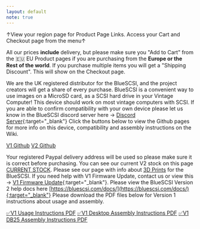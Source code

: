 ```yaml
---
layout: default
note: true
---
```


&#8593;View your region page for Product Page Links. Access your Cart and Checkout page from the menu&#8593;

All our prices <b>include</b> delivery, but please make sure you "Add to Cart" from the 🇪🇺 EU Product pages if you are purchasing from the <b>Europe or the Rest of the world</b>. If you purchase multiple items you will get a "Shipping Discount". This will show on the Checkout page.

We are the UK registered distributor for the BlueSCSI, and the project creators will get a share of every purchase. BlueSCSI is a convenient way to use images on a MicroSD card, as a SCSI hard drive in your Vintage Computer! This device should work on most vintage computers with SCSI. If you are able to confirm compatibility with your own device please let us know in the BlueSCSI discord server here → [Discord Server](https://discord.gg/kx2Kybx2mk){:target="_blank"} Click the buttons below to view the Github pages for more info on this device, compatibility and assembly instructions on the Wiki.

<p class="lead text-center">
    <a href="https://github.com/erichelgeson/BlueSCSI" target="_blank" class="btn btn-lg btn-primary">V1 Github</a>&nbsp;<a href="https://github.com/BlueSCSI" target="_blank" class="btn btn-lg btn-primary">V2 Github</a>
</p>
            
Your registered Paypal delivery address will be used so please make sure it is correct before purchasing. You can see our current V2 stock on this page [CURRENT STOCK](/stock). Please see our page with info about [3D Prints](/print) for the BlueSCSI. If you need help with V1 Firmware Update, contact us or view this → [V1 Firmware Update](https://github.com/erichelgeson/BlueSCSI-Updater){:target="_blank"}. Please view the BlueSCSI Version 2 help docs here [https://bluescsi.com/docs/](https://bluescsi.com/docs/){:target="_blank"} Please download the PDF files below for Version 1 instructions about usage and assembly.

<a href="/assets/pdfs/BlueSCSI_Instructions.pdf" target="_blank">&#9989;V1 Usage Instructions PDF</a>
<a href="/assets/pdfs/BlueSCSI_assembly.pdf" target="_blank">&#9989;V1 Desktop Assembly Instructions PDF</a>
<a href="/assets/pdfs/BlueSCSI_Assembly_DB25.pdf" target="_blank">&#9989;V1 DB25 Assembly Instructions PDF</a>